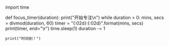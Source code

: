 import time

def focus_timer(duration):
    print("开始专注\n")
    while duration > 0:
        mins, secs = divmod(duration, 60)
        timer = "{:02d}:{:02d}".format(mins, secs)
        print(timer, end="\r")
        time.sleep(1)
        duration -= 1

    print("时间到！")
